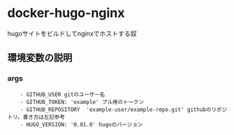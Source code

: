 # docker-hugo-nginx

hugoサイトをビルドしてnginxでホストする奴

## 環境変数の説明

### args
        - GITHUB_USER gitのユーザー名
        - GITHUB_TOKEN: 'example' プル用のトークン
        - GITHUB_REPOSITORY  'example-user/example-repo.git' githubのリポジトリ。書き方は左記参考
        - HUGO_VERSION: '0.81.0' hugoのバージョン